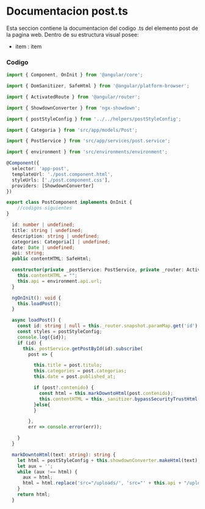 # Documentacion post.ts

Esta seccion contiene la documentacion del codigo .ts del elemento post de la pagina web. Dentro de su estructura visual posee: 
* item : item

### Codigo

``` ts
import { Component, OnInit } from '@angular/core';
``` 

``` ts
import { DomSanitizer, SafeHtml } from '@angular/platform-browser';
``` 

``` ts
import { ActivatedRoute } from '@angular/router';
``` 

``` ts
import { ShowdownConverter } from 'ngx-showdown';
``` 

``` ts
import { postStyleConfig } from '../../helpers/postStyleConfig';
``` 

``` ts
import { Categoria } from 'src/app/models/Post';
``` 

```  ts
import { PostService } from 'src/app/services/post.service';
``` 

``` ts
import { environment } from 'src/environments/environment';
``` 

``` ts
@Component({
  selector: 'app-post',
  templateUrl: './post.component.html',
  styleUrls: ['./post.component.css'],
  providers: [ShowdownConverter]
})
``` 

``` ts
export class PostComponent implements OnInit {
    //codigos siguientes
}
``` 

``` ts
  id: number | undefined;
  title: string | undefined;
  description: string | undefined;
  categories: Categoria[] | undefined;
  date: Date | undefined;
  api: string;
  public contentHTML: SafeHtml;
``` 

``` ts
  constructor(private _postService: PostService, private _router: ActivatedRoute, private _sanitizer: DomSanitizer, private showdownConverter: ShowdownConverter) {
    this.contentHTML = "";
    this.api = environment.api.url;
  }
``` 

``` ts
  ngOnInit(): void {
    this.loadPost();
  }
``` 

``` ts
  async loadPost() {
    const id: string | null = this._router.snapshot.paramMap.get('id');
    const styles = postStyleConfig;
    console.log({id});
    if (id) {
      this._postService.getPostById(id).subscribe(
        post => {

          this.title = post.titulo;
          this.categories = post.categorias;
          this.date = post.published_at;

          if (post?.contenido) {
            const html = this.markDowntoHtml(post.contenido);
            this.contentHTML = this._sanitizer.bypassSecurityTrustHtml(html);
          }else{
          }

        },
        err => console.error(err));

    }
  }
``` 

``` ts
  markDowntoHtml(text: string): string {
    let html = postStyleConfig + this.showdownConverter.makeHtml(text);
    let aux = '';
    while (aux !== html) {
      aux = html;
      html = html.replace('src="/uploads/', 'src="' + this.api + "/uploads/")
    }
    return html;
  }
``` 

